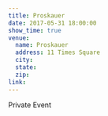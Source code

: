 ```yaml
---
title: Proskauer
date: 2017-05-31 18:00:00
show_time: true
venue:
  name: Proskauer
  address: 11 Times Square
  city:
  state:
  zip:
link:
---
```



Private Event